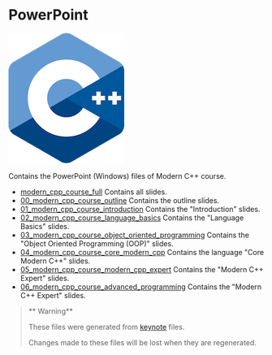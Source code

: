 # PowerPoint

![logo](../../docs/pictures/logo.png)

Contains the PowerPoint (Windows) files of Modern C++ course.

* [modern_cpp_course_full](modern_cpp_course_full.pptx) Contains all slides.
* [00_modern_cpp_course_outline](00_modern_cpp_course_outline.pptx) Contains the outline slides.
* [01_modern_cpp_course_introduction](01_modern_cpp_course_introduction.pptx) Contains the "Introduction" slides.
* [02_modern_cpp_course_language_basics](02_modern_cpp_course_language_basics.pptx) Contains the "Language Basics" slides.
* [03_modern_cpp_course_object_oriented_programming](02_modern_cpp_course_language_basics.pptx) Contains the "Object Oriented Programming  (OOP)" slides.
* [04_modern_cpp_course_core_modern_cpp](02_modern_cpp_course_language_basics.pptx) Contains the language "Core Modern C++" slides.
* [05_modern_cpp_course_modern_cpp_expert](05_modern_cpp_course_modern_cpp_expert.pptx) Contains the "Modern C++ Expert" slides.
* [06_modern_cpp_course_advanced_programming](06_modern_cpp_course_advanced_programming.pptx) Contains the "Modern C++ Expert" slides.

> ** Warning**
>
> These files were generated from [keynote](../keynotes/README.md) files.
>
> Changes made to these files will be lost when they are regenerated.
